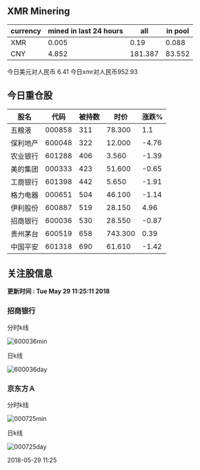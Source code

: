 ## XMR Minering

|currency|mined in last 24 hours|all|in pool|
|---|---|---|---|
|XMR|0.005|0.19|0.088|
|CNY|4.852|181.387|83.552|

今日美元对人民币 6.41	今日xmr对人民币952.93


## 今日重仓股 

|股名|代码|被持数|时价|涨跌%|
|---|---|---|---|---|
|五粮液|000858|311|78.300|1.1|
|保利地产|600048|322|12.000|-4.76|
|农业银行|601288|406|3.560|-1.39|
|美的集团|000333|423|51.600|-0.65|
|工商银行|601398|442|5.650|-1.91|
|格力电器|000651|504|46.100|-1.14|
|伊利股份|600887|519|28.150|4.96|
|招商银行|600036|530|28.550|-0.87|
|贵州茅台|600519|658|743.300|0.39|
|中国平安|601318|690|61.610|-1.42|

## 关注股信息
**更新时间 : Tue May 29 11:25:11 2018**
### 招商银行 
分时k线

![600036min](http://image.sinajs.cn/newchart/min/n/sh600036.gif)

日k线

![600036day](http://image.sinajs.cn/newchart/daily/n/sh600036.gif)

### 京东方Ａ 
分时k线

![000725min](http://image.sinajs.cn/newchart/min/n/sz000725.gif)

日k线

![000725day](http://image.sinajs.cn/newchart/daily/n/sz000725.gif)

2018-05-29 11:25